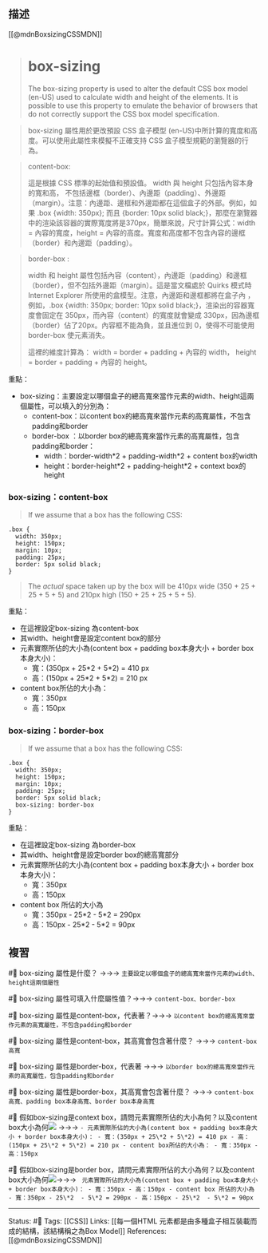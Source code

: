 ## 描述


[[@mdnBoxsizingCSSMDN]]
> # box-sizing
> The box-sizing property is used to alter the default CSS box model (en-US) used to calculate width and height of the elements. It is possible to use this property to emulate the behavior of browsers that do not correctly support the CSS box model specification.

> box-sizing 屬性用於更改預設 CSS 盒子模型 (en-US)中所計算的寬度和高度。可以使用此屬性來模擬不正確支持 CSS 盒子模型規範的瀏覽器的行為。


> content-box: 
> 
> 這是根據 CSS 標準的起始值和預設值。 width 與 height 只包括內容本身的寬和高， 不包括邊框（border）、內邊距（padding）、外邊距（margin）。注意：內邊距、邊框和外邊距都在這個盒子的外部。例如，如果 .box {width: 350px}; 而且 {border: 10px solid black;}，那麼在瀏覽器中的渲染該容器的實際寬度將是370px，簡單來說，尺寸計算公式：width = 內容的寬度，height = 內容的高度。寬度和高度都不包含內容的邊框（border）和內邊距（padding）。

> border-box : 
> 
> width 和 height 屬性包括內容（content），內邊距（padding）和邊框（border），但不包括外邊距（margin）。這是當文檔處於 Quirks 模式時 Internet Explorer 所使用的盒模型。注意，內邊距和邊框都將在盒子內 ，例如，.box {width: 350px; border: 10px solid black;}，渲染出的容器寬度會固定在 350px，而內容（content）的寬度就會變成 330px，因為邊框（border）佔了20px。內容框不能為負，並且進位到 0，使得不可能使用 border-box 使元素消失。
> 
> 這裡的維度計算為： width = border + padding + 內容的 width， height = border + padding + 內容的 height。 

重點：
- box-sizing：主要設定以哪個盒子的總高寬來當作元素的width、height這兩個屬性，可以填入的分別為：
	- content-box：以content box的總高寬來當作元素的高寬屬性，不包含padding和border
	- border-box ：以border box的總高寬來當作元素的高寬屬性，包含padding和border：
		- width：border-width\*2 + padding-width\*2 + content box的width
		- height：border-height\*2 + padding-height\*2 + context box的height



### box-sizing：content-box

> If we assume that a box has the following CSS:

```
.box {
  width: 350px;
  height: 150px;
  margin: 10px;
  padding: 25px;
  border: 5px solid black;
}
```

> The _actual_ space taken up by the box will be 410px wide (350 + 25 + 25 + 5 + 5) and 210px high (150 + 25 + 25 + 5 + 5).


重點：
- 在這裡設定box-sizing 為content-box
- 其width、height會是設定content box的部分
- 元素實際所佔的大小為(content box + padding box本身大小 + border box本身大小)：
	- 寬：(350px + 25\*2 + 5\*2) = 410 px
	- 高：(150px + 25\*2 + 5\*2) = 210 px
- content box所佔的大小為：
	- 寬：350px
	- 高：150px


### box-sizing：border-box

> If we assume that a box has the following CSS:

```
.box {
  width: 350px;
  height: 150px;
  margin: 10px;
  padding: 25px;
  border: 5px solid black;
  box-sizing: border-box
}
```

重點：
- 在這裡設定box-sizing 為border-box
- 其width、height會是設定border box的總高寬部分
- 元素實際所佔的大小為(content box + padding box本身大小 + border box本身大小)：
	- 寬：350px
	- 高：150px
- content box 所佔的大小為
	- 寬：350px - 25\*2  - 5\*2 = 290px
	- 高：150px - 25\*2  - 5\*2 = 90px

## 複習

#🧠 box-sizing 屬性是什麼？ ->->-> `主要設定以哪個盒子的總高寬來當作元素的width、height這兩個屬性`
<!--SR:!2022-10-14,26,250-->

#🧠 box-sizing 屬性可填入什麼屬性值？->->-> `content-box、border-box`
<!--SR:!2022-10-13,24,250-->

#🧠 box-sizing 屬性是content-box，代表著？->->-> `以content box的總高寬來當作元素的高寬屬性，不包含padding和border`
<!--SR:!2022-10-17,28,250-->

#🧠 box-sizing 屬性是content-box，其高寬會包含著什麼？ ->->-> `content-box 高寬`
<!--SR:!2022-10-15,25,250-->


#🧠 box-sizing 屬性是border-box，代表著 ->->-> `以border box的總高寬來當作元素的高寬屬性，包含padding和border`
<!--SR:!2022-10-17,28,250-->

#🧠 box-sizing 屬性是border-box，其高寬會包含著什麼？ ->->-> `content-box 高寬、padding box本身高寬、border box本身高寬`
<!--SR:!2022-10-17,27,250-->


#🧠 假如box-sizing是context box，請問元素實際所佔的大小為何？以及content box大小為何![](https://res.cloudinary.com/dqfxgtyoi/image/upload/v1662479135/blog/css/box-model/box-sizing-question_riexdo.png) ->->-> `- 元素實際所佔的大小為(content box + padding box本身大小 + border box本身大小)： - 寬：(350px + 25\*2 + 5\*2) = 410 px - 高：(150px + 25\*2 + 5\*2) = 210 px - content box所佔的大小為： - 寬：350px - 高：150px`
<!--SR:!2022-11-15,44,250-->


#🧠 假如box-sizing是border box，請問元素實際所佔的大小為何？以及content box大小為何![](https://res.cloudinary.com/dqfxgtyoi/image/upload/v1662479135/blog/css/box-model/box-sizing-question_riexdo.png)->->-> ` 元素實際所佔的大小為(content box + padding box本身大小 + border box本身大小)： - 寬：350px - 高：150px - content box 所佔的大小為 - 寬：350px - 25\*2  - 5\*2 = 290px - 高：150px - 25\*2  - 5\*2 = 90px`
<!--SR:!2022-11-30,53,250-->



---
Status:  #🌱 
Tags:
[[CSS]]
Links:
[[每一個HTML 元素都是由多種盒子相互裝載而成的結構，該結構稱之為Box Model]]
References:
[[@mdnBoxsizingCSSMDN]]
